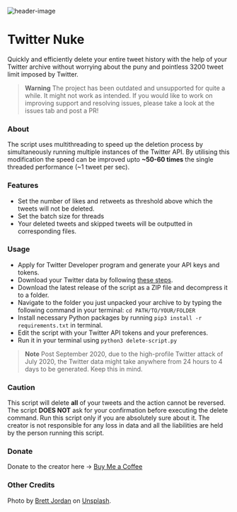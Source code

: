 ![header-image](https://i.ibb.co/6Pdkwm1/twitter-nuke-01-min.png)

# Twitter Nuke
Quickly and efficiently delete your entire tweet history with the help of your Twitter archive without worrying about the puny and pointless 3200 tweet limit imposed by Twitter.

> **Warning** 
> The project has been outdated and unsupported for quite a while. It might not work as intended. If you would like to work on improving support and resolving issues, please take a look at the issues tab and post a PR!

### About
The script uses multithreading to speed up the deletion process by simultaneously running multiple instances of the Twitter API. By utilising this modification the speed can be improved upto **~50-60 times** the single threaded performance (~1 tweet per sec).

### Features
- Set the number of likes and retweets as threshold above which the tweets will not be deleted.
- Set the batch size for threads
- Your deleted tweets and skipped tweets will be outputted in corresponding files.

### Usage
- Apply for Twitter Developer program and generate your API keys and tokens.
- Download your Twitter data by following [these steps](https://help.twitter.com/en/managing-your-account/how-to-download-your-twitter-archive).
- Download the latest release of the script as a ZIP file and decompress it to a folder.
- Navigate to the folder you just unpacked your archive to by typing the following command in your terminal: `cd PATH/TO/YOUR/FOLDER`
- Install necessary Python packages by running `pip3 install -r requirements.txt` in terminal.
- Edit the script with your Twitter API tokens and your preferences.
- Run it in your terminal using `python3 delete-script.py`

> **Note** 
> Post September 2020, due to the high-profile Twitter attack of July 2020, the Twitter data might take anywhere from 24 hours to 4 days to be generated. Keep this in mind.

### Caution
This script will delete **all** of your tweets and the action cannot be reversed. The script **DOES NOT** ask for your confirmation before executing the delete command. Run this script only if you are absolutely sure about it. The creator is not responsible for any loss in data and all the liabilities are held by the person running this script.

### Donate
Donate to the creator here -> [Buy Me a Coffee](https://buymeacoffee.com/mayurbhoi)

### Other Credits 
Photo by [Brett Jordan](https://unsplash.com/@brett_jordan?utm_source=unsplash&utm_medium=referral&utm_content=creditCopyText) on [Unsplash](https://unsplash.com/s/photos/twitter?utm_source=unsplash&utm_medium=referral&utm_content=creditCopyText).
  
